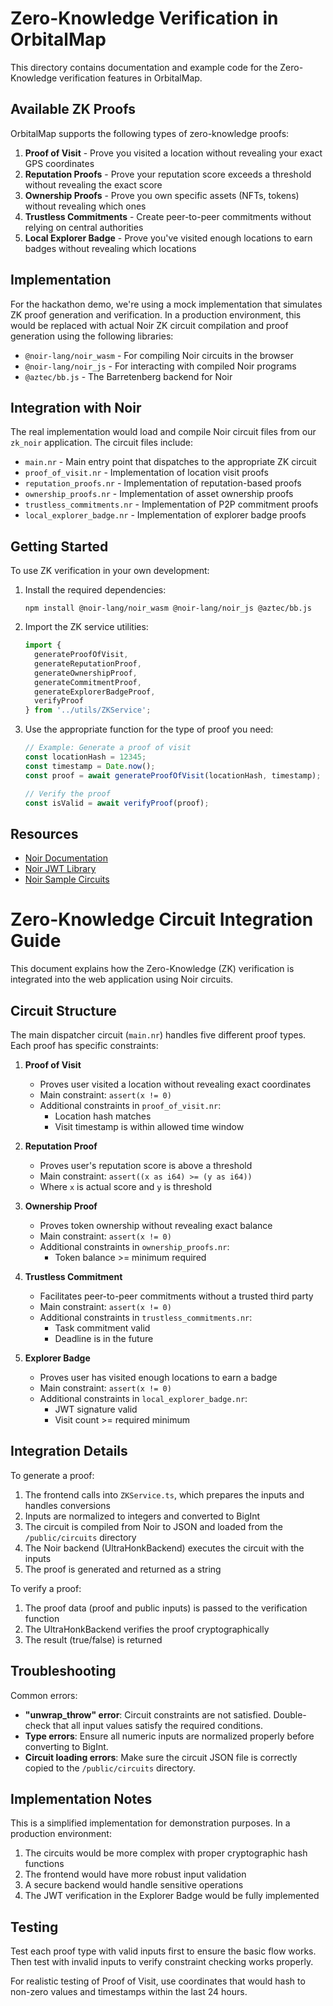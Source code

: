 # Zero-Knowledge Verification in OrbitalMap

This directory contains documentation and example code for the Zero-Knowledge verification features in OrbitalMap.

## Available ZK Proofs

OrbitalMap supports the following types of zero-knowledge proofs:

1. **Proof of Visit** - Prove you visited a location without revealing your exact GPS coordinates
2. **Reputation Proofs** - Prove your reputation score exceeds a threshold without revealing the exact score
3. **Ownership Proofs** - Prove you own specific assets (NFTs, tokens) without revealing which ones
4. **Trustless Commitments** - Create peer-to-peer commitments without relying on central authorities
5. **Local Explorer Badge** - Prove you've visited enough locations to earn badges without revealing which locations

## Implementation

For the hackathon demo, we're using a mock implementation that simulates ZK proof generation and verification. In a production environment, this would be replaced with actual Noir ZK circuit compilation and proof generation using the following libraries:

- `@noir-lang/noir_wasm` - For compiling Noir circuits in the browser
- `@noir-lang/noir_js` - For interacting with compiled Noir programs
- `@aztec/bb.js` - The Barretenberg backend for Noir

## Integration with Noir

The real implementation would load and compile Noir circuit files from our `zk_noir` application. The circuit files include:

- `main.nr` - Main entry point that dispatches to the appropriate ZK circuit
- `proof_of_visit.nr` - Implementation of location visit proofs
- `reputation_proofs.nr` - Implementation of reputation-based proofs
- `ownership_proofs.nr` - Implementation of asset ownership proofs
- `trustless_commitments.nr` - Implementation of P2P commitment proofs
- `local_explorer_badge.nr` - Implementation of explorer badge proofs

## Getting Started

To use ZK verification in your own development:

1. Install the required dependencies:
   ```
   npm install @noir-lang/noir_wasm @noir-lang/noir_js @aztec/bb.js
   ```

2. Import the ZK service utilities:
   ```typescript
   import { 
     generateProofOfVisit,
     generateReputationProof,
     generateOwnershipProof,
     generateCommitmentProof,
     generateExplorerBadgeProof,
     verifyProof
   } from '../utils/ZKService';
   ```

3. Use the appropriate function for the type of proof you need:
   ```typescript
   // Example: Generate a proof of visit
   const locationHash = 12345;
   const timestamp = Date.now();
   const proof = await generateProofOfVisit(locationHash, timestamp);
   
   // Verify the proof
   const isValid = await verifyProof(proof);
   ```

## Resources

- [Noir Documentation](https://noir-lang.org/)
- [Noir JWT Library](https://github.com/zkemail/noir-jwt)
- [Noir Sample Circuits](https://github.com/noir-lang/noir/tree/master/examples)

# Zero-Knowledge Circuit Integration Guide

This document explains how the Zero-Knowledge (ZK) verification is integrated into the web application using Noir circuits.

## Circuit Structure

The main dispatcher circuit (`main.nr`) handles five different proof types. Each proof has specific constraints:

1. **Proof of Visit**
   - Proves user visited a location without revealing exact coordinates
   - Main constraint: `assert(x != 0)`
   - Additional constraints in `proof_of_visit.nr`:
     - Location hash matches
     - Visit timestamp is within allowed time window

2. **Reputation Proof**
   - Proves user's reputation score is above a threshold
   - Main constraint: `assert((x as i64) >= (y as i64))`
   - Where `x` is actual score and `y` is threshold

3. **Ownership Proof**
   - Proves token ownership without revealing exact balance
   - Main constraint: `assert(x != 0)`
   - Additional constraints in `ownership_proofs.nr`:
     - Token balance >= minimum required

4. **Trustless Commitment**
   - Facilitates peer-to-peer commitments without a trusted third party
   - Main constraint: `assert(x != 0)`
   - Additional constraints in `trustless_commitments.nr`:
     - Task commitment valid
     - Deadline is in the future

5. **Explorer Badge**
   - Proves user has visited enough locations to earn a badge
   - Main constraint: `assert(x != 0)`
   - Additional constraints in `local_explorer_badge.nr`:
     - JWT signature valid
     - Visit count >= required minimum

## Integration Details

To generate a proof:

1. The frontend calls into `ZKService.ts`, which prepares the inputs and handles conversions
2. Inputs are normalized to integers and converted to BigInt
3. The circuit is compiled from Noir to JSON and loaded from the `/public/circuits` directory
4. The Noir backend (UltraHonkBackend) executes the circuit with the inputs
5. The proof is generated and returned as a string

To verify a proof:

1. The proof data (proof and public inputs) is passed to the verification function
2. The UltraHonkBackend verifies the proof cryptographically
3. The result (true/false) is returned

## Troubleshooting

Common errors:

- **"unwrap_throw" error**: Circuit constraints are not satisfied. Double-check that all input values satisfy the required conditions.
- **Type errors**: Ensure all numeric inputs are normalized properly before converting to BigInt.
- **Circuit loading errors**: Make sure the circuit JSON file is correctly copied to the `/public/circuits` directory.

## Implementation Notes

This is a simplified implementation for demonstration purposes. In a production environment:

1. The circuits would be more complex with proper cryptographic hash functions
2. The frontend would have more robust input validation
3. A secure backend would handle sensitive operations
4. The JWT verification in the Explorer Badge would be fully implemented

## Testing

Test each proof type with valid inputs first to ensure the basic flow works. Then test with invalid inputs to verify constraint checking works properly.

For realistic testing of Proof of Visit, use coordinates that would hash to non-zero values and timestamps within the last 24 hours. 